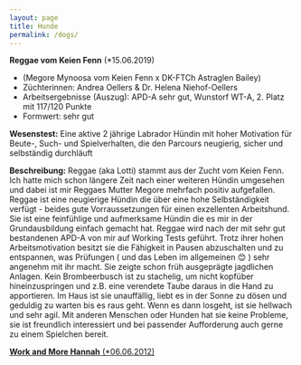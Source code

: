 ```yaml
---
layout: page
title: Hunde
permalink: /dogs/
---
```

 **Reggae vom Keien Fenn** (*15.06.2019)
- (Megore Mynoosa vom Keien Fenn x DK-FTCh Astraglen Bailey)
- Züchterinnen: Andrea Oellers & Dr. Helena Niehof-Oellers
- Arbeitsergebnisse (Auszug): APD-A sehr gut, Wunstorf WT-A, 2. Platz mit 117/120 Punkte
- Formwert: sehr gut

**Wesenstest:** Eine aktive 2 jährige Labrador Hündin mit hoher Motivation für Beute-, Such- und Spielverhalten, die den Parcours neugierig, sicher und selbständig durchläuft

**Beschreibung:** 
Reggae (aka Lotti) stammt aus der Zucht vom Keien Fenn. Ich hatte mich schon längere Zeit nach einer weiteren Hündin umgesehen und dabei ist mir Reggaes Mutter Megore mehrfach positiv aufgefallen. Reggae ist eine neugierige Hündin die über eine hohe Selbständigkeit verfügt - beides gute Vorraussetzungen für einen exzellenten Arbeitshund. Sie ist eine feinfühlige und aufmerksame Hündin die es mir in der Grundausbildung einfach gemacht hat. Reggae wird nach der mit sehr gut bestandenen APD-A von mir auf Working Tests geführt. Trotz ihrer hohen Arbeitsmotivation besitzt sie die Fähigkeit in Pausen abzuschalten und zu entspannen, was Prüfungen ( und das Leben im allgemeinen &#128522; ) sehr angenehm mit ihr macht. Sie zeigte schon früh ausgeprägte jagdlichen Anlagen. Kein Brombeerbusch ist zu stachelig, um nicht kopfüber hineinzuspringen und z.B. eine verendete Taube daraus in die Hand zu apportieren. Im Haus ist sie unauffällig, liebt es in der Sonne zu dösen und geduldig zu warten bis es raus geht. Wenn es dann losgeht, ist sie hellwach und sehr agil. Mit anderen Menschen oder Hunden hat sie keine Probleme, sie ist freundlich interessiert und bei passender Aufforderung auch gerne zu einem Spielchen bereit.

 
[**Work and More Hannah** (*06.06.2012)](dogs/hannah.md)

